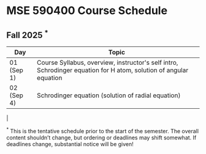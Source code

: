 # MSE 590400 Course Schedule

## Fall 2025 $^*$

| Day | Topic |
|-----------------------------------|-------------------------------------------------------------------------------------------------------|
| 01 (Sep 1)                        | Course Syllabus, overview, instructor's self intro, Schrodinger equation for H atom, solution of angular equation                   |
| 02 (Sep 4)                        | Schrodinger equation (solution of radial equation)                                               |
<!-- 
| 2 (Jan 15/16)                     | Command Line Interface                                                                                |
| **Holiday**<br>(Jan 20/21)        | **Tuesday sections canceled to keep in sync with Monday sections**                                    |
| 3 (Jan 22/23)                     | Version control with Git                                                                              |
| 4 (Jan 27/28)                     | Installing and learning to use new Python Packages                                                    |
| 5 (Jan 29/30)                     | Pandas review                                                                                         |
| 6 (Feb 3/4)                       | Using Python "Classes" (object-oriented programming) 1                                                |
| 7 (Feb 5/6)                       | Using Python "Classes" (object-oriented programming) 2                                                |
| 8 (Feb 10/11)                     | Agent-based models with Python Classes 1                                                              |
|   (Feb 12/13)                     | **No class, Wednesday sections canceled to keep in sync with Thursday sections**                      |
| HW1 (Feb 21)                      | **HOMEWORK 1 DUE (by 11:59pm)**                                                                       |
| 9 (Feb 17/18)                     | Agent-based models with Python Classes 2                                                              |
| 10 (Feb 19/20)                    | Graph theory 1                                                                                        |
| 11 (Feb 24/25)                    | Graph theory 2                                                                                        |
| **M** (Feb 26/27)                 | **Exam 1**                                                                                            |
| **Spring break** (Mar 1/9)        | **No class. Have fun!**                                                                               |
| 12 (Mar 10/11)                    | Project Idea Exploration                                                                              |
| 13 (Mar 12/13)                    | One-dimensional regression with Stats models                                                          |
| HW2 (Mar 21)                      | **HOMEWORK 2 DUE (by 11:59pm)**                                                                       |
| 14 (Mar 17/18)                    | Multiple regression with Stats models                                                                 |  
| 15 (Mar 19/20)                    | Introduction to machine learning + Logistic Regression                                                |
| 16 (Mar 24/25)                    | Collaborating with Git when working with Jupyter Notebooks                                            |
| 17 (Mar 26/27)                    | Project planning, repository set-up, project work                                                     |
| HW3 (Apr 4)                       | **HOMEWORK 3 DUE (by 11:59pm)**                                                                       |
| 18 (Mar 31/Apr 1)                 | Building a Perceptron Classifier                                                                      |
| 19 (Apr 2/3)                      | Perceptron Classifier Extension                                                                       |
| 20 (Apr 7/8)                      | SVMs 1                                                                                                |
| 21 (Apr 9/10)                     | SVMs 2                                                                                                |
| 22 (Apr 14/15) 	                | Project Update Presentations                                                                          |
| 23 (Apr 16/17)                    | PCA & SVMs                                                                                            |
| **P** (Apr 21/22)                 | **Project Presentations** <br> **All Projects will be due on Apr 20 at 11:59 PM**                     |             
| **P** (Apr 23/24)                 | **Project Presentations** <br> **All Projects will be due on Apr 20 at 11:59 PM**                     |
| HW4 (Apr 25)                      | **HOMEWORK 4 DUE (by 11:59pm)**                                                                       |
| **F** (Apr 28-May 1)              | **Exam 2**
 -->                                                                                            |

$^*$ This is the tentative schedule prior to the start of the semester. The overall content shouldn’t change, but ordering or deadlines may shift somewhat. If deadlines change, substantial notice will be given!
